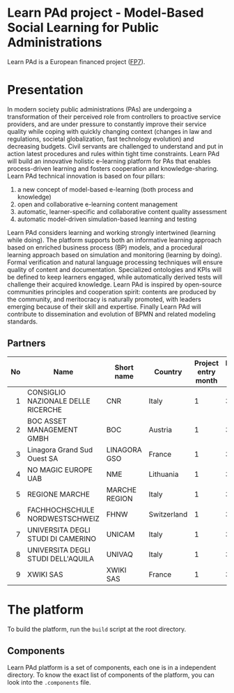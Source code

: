Learn PAd project - Model-Based Social Learning for Public Administrations
==========================================================================

Learn PAd is a European financed project ([FP7](http://cordis.europa.eu/fp7/)).

# Presentation
In modern society public administrations (PAs) are undergoing a transformation
of their perceived role from controllers to proactive service providers, and are
under pressure to constantly improve their service quality while coping with
quickly changing context (changes in law and regulations, societal
globalization, fast technology evolution) and decreasing budgets. Civil servants
are challenged to understand and put in action latest procedures and rules
within tight time constraints. Learn PAd will build an innovative holistic
e-learning platform for PAs that enables process-driven learning and fosters
cooperation and knowledge-sharing. Learn PAd technical innovation is based on
four pillars:

1. a new concept of model-based e-learning (both process and knowledge)
2. open and collaborative e-learning content management
3. automatic, learner-specific and collaborative content quality assessment
4. automatic model-driven simulation-based learning and testing

Learn PAd considers learning and working strongly intertwined (learning while
doing).  The platform supports both an informative learning approach based on
enriched business process (BP) models, and a procedural learning approach based
on simulation and monitoring (learning by doing). Formal verification and
natural language processing techniques will ensure quality of content and
documentation. Specialized ontologies and KPIs will be defined to keep learners
engaged, while automatically derived tests will challenge their acquired
knowledge.  Learn PAd is inspired by open-source communities principles and
cooperation spirit: contents are produced by the community, and meritocracy is
naturally promoted, with leaders emerging because of their skill and expertise.
Finally Learn PAd will contribute to dissemination and evolution of BPMN and
related modeling standards.

## Partners

| No | Name                               | Short name    | Country     | Project entry month | Project exit month |
| -: | ---------------------------------- | ------------- | ----------- | ------------------- | ------------------ |
| 1  | CONSIGLIO NAZIONALE DELLE RICERCHE | CNR           | Italy       | 1                   | 30                 |
| 2  | BOC ASSET MANAGEMENT GMBH          | BOC           | Austria     | 1                   | 30                 |
| 3  | Linagora Grand Sud Ouest SA        | LINAGORA GSO  | France      | 1                   | 30                 |
| 4  | NO MAGIC EUROPE UAB                | NME           | Lithuania   | 1                   | 30                 |
| 5  | REGIONE MARCHE                     | MARCHE REGION | Italy       | 1                   | 30                 |
| 6  | FACHHOCHSCHULE NORDWESTSCHWEIZ     | FHNW          | Switzerland | 1                   | 30                 |
| 7  | UNIVERSITA DEGLI STUDI DI CAMERINO | UNICAM        | Italy       | 1                   | 30                 |
| 8  | UNIVERSITA DEGLI STUDI DELL'AQUILA | UNIVAQ        | Italy       | 1                   | 30                 |
| 9  | XWIKI SAS                          | XWIKI SAS     | France      | 1                   | 30                 |

# The platform
To build the platform, run the `build` script at the root directory.

## Components
Learn PAd platform is a set of components, each one is in a independent
directory.  To know the exact list of components of the platform, you can look
into the `.components` file.

